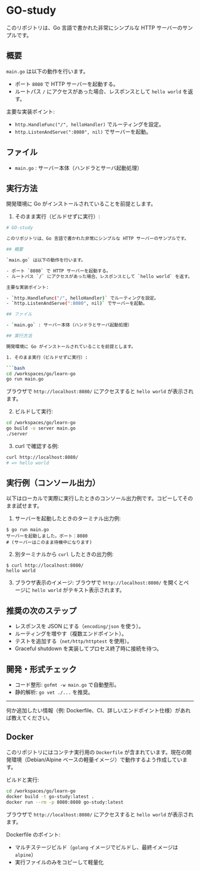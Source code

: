 # GO-study

このリポジトリは、Go 言語で書かれた非常にシンプルな HTTP サーバーのサンプルです。

## 概要

`main.go` は以下の動作を行います。

- ポート `8080` で HTTP サーバーを起動する。
- ルートパス `/` にアクセスがあった場合、レスポンスとして `hello world` を返す。

主要な実装ポイント:

- `http.HandleFunc("/", helloHandler)` でルーティングを設定。
- `http.ListenAndServe(":8080", nil)` でサーバーを起動。

## ファイル

- `main.go` : サーバー本体（ハンドラとサーバ起動処理）

## 実行方法

開発環境に Go がインストールされていることを前提とします。

1. そのまま実行（ビルドせずに実行）:

```bash
# GO-study

このリポジトリは、Go 言語で書かれた非常にシンプルな HTTP サーバーのサンプルです。

## 概要

`main.go` は以下の動作を行います。

- ポート `8080` で HTTP サーバーを起動する。
- ルートパス `/` にアクセスがあった場合、レスポンスとして `hello world` を返す。

主要な実装ポイント:

- `http.HandleFunc("/", helloHandler)` でルーティングを設定。
- `http.ListenAndServe(":8080", nil)` でサーバーを起動。

## ファイル

- `main.go` : サーバー本体（ハンドラとサーバ起動処理）

## 実行方法

開発環境に Go がインストールされていることを前提とします。

1. そのまま実行（ビルドせずに実行）:

```bash
cd /workspaces/go/learn-go
go run main.go
```

ブラウザで `http://localhost:8080/` にアクセスすると `hello world` が表示されます。

2. ビルドして実行:

```bash
cd /workspaces/go/learn-go
go build -o server main.go
./server
```

3. curl で確認する例:

```bash
curl http://localhost:8080/
# => hello world
```

## 実行例（コンソール出力）

以下はローカルで実際に実行したときのコンソール出力例です。コピーしてそのまま試せます。

1) サーバーを起動したときのターミナル出力例:

```text
$ go run main.go
サーバーを起動しました。ポート：8080
# (サーバーはこのまま待機中になります)
```

2) 別ターミナルから `curl` したときの出力例:

```text
$ curl http://localhost:8080/
hello world
```

3) ブラウザ表示のイメージ: ブラウザで `http://localhost:8080/` を開くとページに `hello world` がテキスト表示されます。

## 推奨の次のステップ

- レスポンスを JSON にする（`encoding/json` を使う）。
- ルーティングを増やす（複数エンドポイント）。
- テストを追加する（`net/http/httptest` を使用）。
- Graceful shutdown を実装してプロセス終了時に接続を待つ。

## 開発・形式チェック

- コード整形: `gofmt -w main.go` で自動整形。
- 静的解析: `go vet ./...` を推奨。

---

何か追加したい情報（例: Dockerfile、CI、詳しいエンドポイント仕様）があれば教えてください。

## Docker

このリポジトリにはコンテナ実行用の `Dockerfile` が含まれています。現在の開発環境（Debian/Alpine ベースの軽量イメージ）で動作するよう作成しています。

ビルドと実行:

```bash
cd /workspaces/go/learn-go
docker build -t go-study:latest .
docker run --rm -p 8080:8080 go-study:latest
```

ブラウザで `http://localhost:8080/` にアクセスすると `hello world` が表示されます。

Dockerfile のポイント:

- マルチステージビルド（`golang` イメージでビルドし、最終イメージは `alpine`）
- 実行ファイルのみをコピーして軽量化
